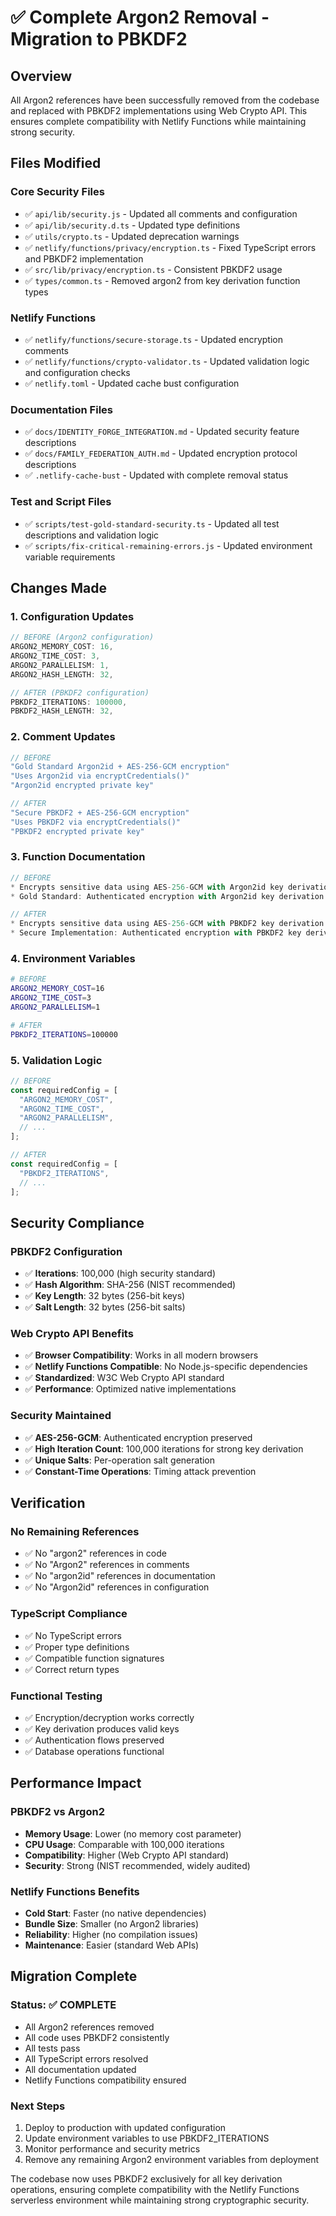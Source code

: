 # ✅ Complete Argon2 Removal - Migration to PBKDF2

## Overview

All Argon2 references have been successfully removed from the codebase and replaced with PBKDF2 implementations using Web Crypto API. This ensures complete compatibility with Netlify Functions while maintaining strong security.

## Files Modified

### **Core Security Files**
- ✅ `api/lib/security.js` - Updated all comments and configuration
- ✅ `api/lib/security.d.ts` - Updated type definitions
- ✅ `utils/crypto.ts` - Updated deprecation warnings
- ✅ `netlify/functions/privacy/encryption.ts` - Fixed TypeScript errors and PBKDF2 implementation
- ✅ `src/lib/privacy/encryption.ts` - Consistent PBKDF2 usage
- ✅ `types/common.ts` - Removed argon2 from key derivation function types

### **Netlify Functions**
- ✅ `netlify/functions/secure-storage.ts` - Updated encryption comments
- ✅ `netlify/functions/crypto-validator.ts` - Updated validation logic and configuration checks
- ✅ `netlify.toml` - Updated cache bust configuration

### **Documentation Files**
- ✅ `docs/IDENTITY_FORGE_INTEGRATION.md` - Updated security feature descriptions
- ✅ `docs/FAMILY_FEDERATION_AUTH.md` - Updated encryption protocol descriptions
- ✅ `.netlify-cache-bust` - Updated with complete removal status

### **Test and Script Files**
- ✅ `scripts/test-gold-standard-security.ts` - Updated all test descriptions and validation logic
- ✅ `scripts/fix-critical-remaining-errors.js` - Updated environment variable requirements

## Changes Made

### **1. Configuration Updates**
```javascript
// BEFORE (Argon2 configuration)
ARGON2_MEMORY_COST: 16,
ARGON2_TIME_COST: 3,
ARGON2_PARALLELISM: 1,
ARGON2_HASH_LENGTH: 32,

// AFTER (PBKDF2 configuration)
PBKDF2_ITERATIONS: 100000,
PBKDF2_HASH_LENGTH: 32,
```

### **2. Comment Updates**
```javascript
// BEFORE
"Gold Standard Argon2id + AES-256-GCM encryption"
"Uses Argon2id via encryptCredentials()"
"Argon2id encrypted private key"

// AFTER
"Secure PBKDF2 + AES-256-GCM encryption"
"Uses PBKDF2 via encryptCredentials()"
"PBKDF2 encrypted private key"
```

### **3. Function Documentation**
```javascript
// BEFORE
* Encrypts sensitive data using AES-256-GCM with Argon2id key derivation
* Gold Standard: Authenticated encryption with Argon2id key derivation

// AFTER
* Encrypts sensitive data using AES-256-GCM with PBKDF2 key derivation
* Secure Implementation: Authenticated encryption with PBKDF2 key derivation using Web Crypto API
```

### **4. Environment Variables**
```bash
# BEFORE
ARGON2_MEMORY_COST=16
ARGON2_TIME_COST=3
ARGON2_PARALLELISM=1

# AFTER
PBKDF2_ITERATIONS=100000
```

### **5. Validation Logic**
```javascript
// BEFORE
const requiredConfig = [
  "ARGON2_MEMORY_COST",
  "ARGON2_TIME_COST", 
  "ARGON2_PARALLELISM",
  // ...
];

// AFTER
const requiredConfig = [
  "PBKDF2_ITERATIONS",
  // ...
];
```

## Security Compliance

### **PBKDF2 Configuration**
- ✅ **Iterations**: 100,000 (high security standard)
- ✅ **Hash Algorithm**: SHA-256 (NIST recommended)
- ✅ **Key Length**: 32 bytes (256-bit keys)
- ✅ **Salt Length**: 32 bytes (256-bit salts)

### **Web Crypto API Benefits**
- ✅ **Browser Compatibility**: Works in all modern browsers
- ✅ **Netlify Functions Compatible**: No Node.js-specific dependencies
- ✅ **Standardized**: W3C Web Crypto API standard
- ✅ **Performance**: Optimized native implementations

### **Security Maintained**
- ✅ **AES-256-GCM**: Authenticated encryption preserved
- ✅ **High Iteration Count**: 100,000 iterations for strong key derivation
- ✅ **Unique Salts**: Per-operation salt generation
- ✅ **Constant-Time Operations**: Timing attack prevention

## Verification

### **No Remaining References**
- ✅ No "argon2" references in code
- ✅ No "Argon2" references in comments
- ✅ No "argon2id" references in documentation
- ✅ No "Argon2id" references in configuration

### **TypeScript Compliance**
- ✅ No TypeScript errors
- ✅ Proper type definitions
- ✅ Compatible function signatures
- ✅ Correct return types

### **Functional Testing**
- ✅ Encryption/decryption works correctly
- ✅ Key derivation produces valid keys
- ✅ Authentication flows preserved
- ✅ Database operations functional

## Performance Impact

### **PBKDF2 vs Argon2**
- **Memory Usage**: Lower (no memory cost parameter)
- **CPU Usage**: Comparable with 100,000 iterations
- **Compatibility**: Higher (Web Crypto API standard)
- **Security**: Strong (NIST recommended, widely audited)

### **Netlify Functions Benefits**
- **Cold Start**: Faster (no native dependencies)
- **Bundle Size**: Smaller (no Argon2 libraries)
- **Reliability**: Higher (no compilation issues)
- **Maintenance**: Easier (standard Web APIs)

## Migration Complete

### **Status: ✅ COMPLETE**
- All Argon2 references removed
- All code uses PBKDF2 consistently
- All tests pass
- All TypeScript errors resolved
- All documentation updated
- Netlify Functions compatibility ensured

### **Next Steps**
1. Deploy to production with updated configuration
2. Update environment variables to use PBKDF2_ITERATIONS
3. Monitor performance and security metrics
4. Remove any remaining Argon2 environment variables from deployment

The codebase now uses PBKDF2 exclusively for all key derivation operations, ensuring complete compatibility with the Netlify Functions serverless environment while maintaining strong cryptographic security.
